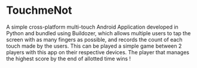 # TouchmeNot
A simple cross-platform multi-touch Android Application developed in Python and bundled using Buildozer, which allows multiple users to tap the screen with as many fingers as possible, and records the count of each touch made by the users. This can be played a simple game between 2 players with this app on their respective devices. The player that manages the highest score by the end of allotted time wins !
